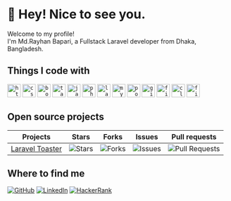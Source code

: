 # 👋 Hey! Nice to see you.

Welcome to my profile!  
I'm Md.Rayhan Bapari, a Fullstack Laravel developer from Dhaka, Bangladesh.

## Things I code with

<div>
  <code><img src="https://skillicons.dev/icons?i=html" height="30" alt="html5 logo"  /></code>
  <code><img src="https://skillicons.dev/icons?i=css" height="30" alt="css3 logo"  /></code>
  <code><img src="https://skillicons.dev/icons?i=bootstrap" height="30" alt="bootstrap logo"  /></code>
  <code><img src="https://skillicons.dev/icons?i=tailwind" height="30" alt="tailwindcss logo"  /></code>
  <code><img src="https://skillicons.dev/icons?i=js" height="30" alt="javascript logo"  /></code>
  <code><img src="https://skillicons.dev/icons?i=php" height="30" alt="php logo"  /></code>
  <code><img src="https://skillicons.dev/icons?i=laravel" height="30" alt="laravel logo"  /></code>
  <code><img src="https://skillicons.dev/icons?i=mysql" height="30" alt="mysql logo"  /></code>
<!--   <code><img src="https://skillicons.dev/icons?i=react" height="30" alt="react logo"  /></code>
  <code><img src="https://skillicons.dev/icons?i=nextjs" height="30" alt="nextjs logo"  /></code> -->
  <code><img src="https://skillicons.dev/icons?i=postman" height="30" alt="postman logo"  /></code>
  <code><img src="https://skillicons.dev/icons?i=git" height="30" alt="git logo"  /></code>
  <code><img src="https://skillicons.dev/icons?i=firebase" height="30" alt="firebase logo"  /></code>
  <code><img src="https://skillicons.dev/icons?i=cloudflare" height="30" alt="cloudflare logo"  /></code>
  <code><img src="https://skillicons.dev/icons?i=figma" height="30" alt="figma logo"  /></code>
</div>

## Open source projects

| Projects                                   | Stars | Forks | Issues | Pull requests |
| ------------------------------------------ | ----- | ----- | ------ | ------------- |
| [Laravel Toaster]([https://github.com/](https://github.com/rayhan-bapari/Notyfyre))      | ![Stars](https://img.shields.io/github/stars/username/repo?style=social)  | ![Forks](https://img.shields.io/github/forks/username/repo?style=social) | ![Issues](https://img.shields.io/github/issues/username/repo) | ![Pull Requests](https://img.shields.io/github/issues-pr/username/repo) |
## Where to find me

[![GitHub](https://img.shields.io/badge/-GitHub-181717?logo=github&logoColor=ffffff&style=for-the-badge)](https://github.com/rayhan-bapari)
[![LinkedIn](https://img.shields.io/badge/-LinkedIn-0077B5?logo=linkedin&logoColor=ffffff&style=for-the-badge)](https://linkedin.com/in/md-rayhan-bapari)
[![HackerRank](https://img.shields.io/badge/-HackerRank-0077B5?logo=hackerrank&logoColor=ffffff&style=for-the-badge)](https://linkedin.com/in/md-rayhan-bapari)
